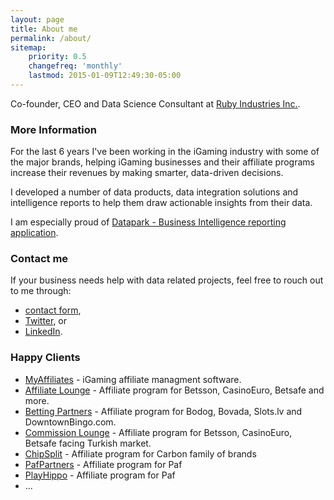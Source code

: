```yaml
---
layout: page
title: About me
permalink: /about/
sitemap:
    priority: 0.5
    changefreq: 'monthly'
    lastmod: 2015-01-09T12:49:30-05:00
---
```


Co-founder, CEO and Data Science Consultant at [Ruby Industries Inc.](http://www.rubyind.com/).

### More Information

For the last 6 years I've been working in the iGaming industry with some of the major brands,
helping iGaming businesses and their affiliate programs increase their revenues by making smarter, data-driven decisions. 

I developed a number of data products, data integration solutions and intelligence reports to help them draw actionable insights from their data.

I am especially proud of [Datapark - Business Intelligence reporting application](http://www.rubyind.com/datapark).

### Contact me

If your business needs help with data related projects, feel free to rouch out to me through:

- <i class="fa fa-envelope-o"></i> [contact form](/contact),<br>
- <i class="fa fa-twitter"></i> [Twitter](https://twitter.com/s_bogdanovic), or <br>
- <i class="fa fa-linkedin"></i> [LinkedIn](http://ca.linkedin.com/in/sashabogdanovic).

### Happy Clients

- [MyAffiliates](http://www.myaffiliates.com)  - iGaming affiliate managment software.
- [Affiliate Lounge](http://www.affiliatelounge.com) - Affiliate program for Betsson, CasinoEuro, Betsafe and more.
- [Betting Partners](http://www.bettingpartners.com) - Affiliate program for Bodog, Bovada, Slots.lv and DowntownBingo.com.
- [Commission Lounge](http://www.commissionlounge.com) - Affiliate program for Betsson, CasinoEuro, Betsafe facing Turkish market.
- [ChipSplit](http://www.chipsplit.com) - Affiliate program for Carbon family of brands
- [PafPartners](http://www.pafpartners.com) - Affiliate program for Paf
- [PlayHippo](http://www.pafpartners.com) - Affiliate program for Paf
- ...